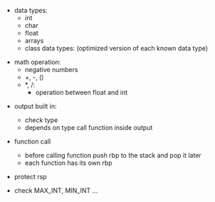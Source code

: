 - data types:
    + int 
    + char
    + float
    - arrays
    - class data types: (optimized version of each known data type)

+ math operation:
    - negative numbers
    + +, -, ()
    - *, /:
        - operation between float and int

- output built in:
    - check type
    - depends on type call function inside output

- function call
    - before calling function push rbp to the stack and pop it later
    - each function has its own rbp

- protect rsp
- check MAX_INT, MIN_INT ...
